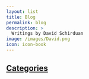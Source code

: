 ```yaml
---
layout: list
title: Blog
permalink: blog
description: >
  Writings by David Schirduan
image: /images/David.png
icon: icon-book
---
```

## [Categories]({{site.baseurl}}/categories_tags)